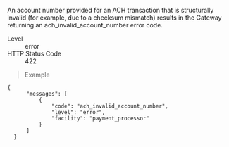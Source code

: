 <div class="method-area">
  <div class="method-copy">
    <div class="method-copy-padding">
      <p>An account number provided for an ACH transaction that is structurally invalid (for example, due to a checksum mismatch) results in the Gateway returning an <span class="code-green">ach_invalid_account_number</span> error code.</p>
      <dl class="dl-horizontal">
        <dt>Level</dt>
        <dd>error</dd>
        <dt>HTTP Status Code</dt>
        <dd>422</dd>
      </dl>
    </div>
  </div>
  <blockquote><p>Example</p></blockquote>

  <pre><code class="json">{
      "messages": [
          {
              "code": "ach_invalid_account_number",
              "level": "error",
              "facility": "payment_processor"
          }
      ]
  }</code>
  </pre>
</div>
